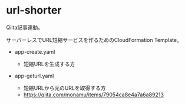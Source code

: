 # url-shorter

Qiita記事連動。

サーバーレスでURL短縮サービスを作るためのCloudFormation Template。

* app-create.yaml
  * 短縮URLを生成する方

* app-geturl.yaml
  * 短縮URLから元のURLを取得する方
  * https://qiita.com/monamu/items/79054ca8e4a7a6a89213
